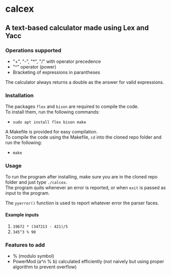 # calcex

## A text-based calculator made using Lex and Yacc

### Operations supported

- "+", "-", "*", "/" with operator precedence
- "^" operator (power)
- Bracketing of expressions in parantheses

The calculator always returns a double as the answer for valid expressions.

### Installation

The packages ```flex``` and ```bison``` are required to compile the code.  
To install them, run the following commands:

- ```sudo apt install flex bison make```

A Makefile is provided for easy compilation.  
To compile the code using the Makefile, ```cd``` into the cloned repo folder and run the following:

- ```make```

### Usage

To run the program after installing, make sure you are in the cloned repo folder and just type ```./calcex```.  
The program quits whenever an error is reported, or when ```exit``` is passed as input to the program.  

The ```yyerror()``` function is used to report whatever error the parser faces.

#### Example inputs

1. ```19672 * (347213 - 421)/5```
2. ```345^3 % 90```

### Features to add

- % (modulo symbol)
- PowerMod (a^n % b) calculated efficiently (not naively but using proper algorithm to prevent overflow)
